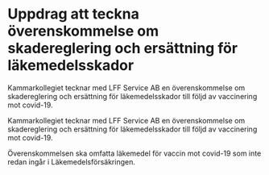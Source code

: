 # Uppdrag att teckna överenskommelse om skadereglering och ersättning för läkemedelsskador

Kammarkollegiet tecknar med LFF Service AB en överenskommelse om skadereglering och ersättning för läkemedelsskador till följd av vaccinering mot covid-19.

Kammarkollegiet tecknar med LFF Service AB en överenskommelse om skadereglering och ersättning för läkemedelsskador till följd av vaccinering mot covid-19.

Överenskommelsen ska omfatta läkemedel för vaccin mot covid-19 som inte redan ingår i Läkemedelsförsäkringen.
